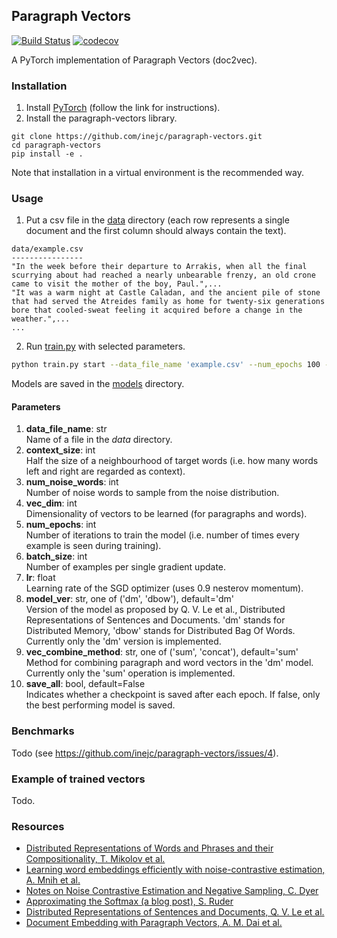 ## Paragraph Vectors
[![Build Status](https://travis-ci.org/inejc/paragraph-vectors.svg?branch=master)](https://travis-ci.org/inejc/paragraph-vectors)
[![codecov](https://codecov.io/gh/inejc/paragraph-vectors/branch/master/graph/badge.svg)](https://codecov.io/gh/inejc/paragraph-vectors)

A PyTorch implementation of Paragraph Vectors (doc2vec).

### Installation
1. Install [PyTorch](http://pytorch.org) (follow the link for instructions).
2. Install the paragraph-vectors library.
```
git clone https://github.com/inejc/paragraph-vectors.git
cd paragraph-vectors
pip install -e .
```
Note that installation in a virtual environment is the recommended way.

### Usage
1. Put a csv file in the [data](data) directory (each row represents a single document and the first column should always contain the text).
```text
data/example.csv
----------------
"In the week before their departure to Arrakis, when all the final scurrying about had reached a nearly unbearable frenzy, an old crone came to visit the mother of the boy, Paul.",...
"It was a warm night at Castle Caladan, and the ancient pile of stone that had served the Atreides family as home for twenty-six generations bore that cooled-sweat feeling it acquired before a change in the weather.",...
...
```
2. Run [train.py](paragraphvec/train.py) with selected parameters.
```bash
python train.py start --data_file_name 'example.csv' --num_epochs 100 --batch_size 32 --context_size 4 --num_noise_words 5 --vec_dim 150 --lr 1e-4
```
Models are saved in the [models](models) directory.

#### Parameters
1. **data_file_name**: str\
Name of a file in the *data* directory.
2. **context_size**: int\
Half the size of a neighbourhood of target words (i.e. how many words left and right are regarded as context).
3. **num_noise_words**: int\
Number of noise words to sample from the noise distribution.
4. **vec_dim**: int\
Dimensionality of vectors to be learned (for paragraphs and words).
5. **num_epochs**: int\
Number of iterations to train the model (i.e. number of times every example is seen during training).
6. **batch_size**: int\
Number of examples per single gradient update.
7. **lr**: float\
Learning rate of the SGD optimizer (uses 0.9 nesterov momentum).
8. **model_ver**: str, one of ('dm', 'dbow'), default='dm'\
Version of the model as proposed by Q. V. Le et al., Distributed Representations of Sentences and Documents. 'dm' stands for Distributed Memory, 'dbow' stands for Distributed Bag Of Words. Currently only the 'dm' version is implemented.
9. **vec_combine_method**: str, one of ('sum', 'concat'), default='sum'\
Method for combining paragraph and word vectors in the 'dm' model. Currently only the 'sum' operation is implemented.
10. **save_all**: bool, default=False\
Indicates whether a checkpoint is saved after each epoch. If false, only the best performing model is saved.

### Benchmarks
Todo (see https://github.com/inejc/paragraph-vectors/issues/4).

### Example of trained vectors
Todo.

### Resources
* [Distributed Representations of Words and Phrases and their Compositionality, T. Mikolov et al.](https://arxiv.org/abs/1310.4546)
* [Learning word embeddings efficiently with noise-contrastive estimation, A. Mnih et al.](http://papers.nips.cc/paper/5165-learning-word-embeddings-efficiently-with)
* [Notes on Noise Contrastive Estimation and Negative Sampling, C. Dyer](https://arxiv.org/abs/1410.8251)
* [Approximating the Softmax (a blog post), S. Ruder](http://ruder.io/word-embeddings-softmax/index.html)
* [Distributed Representations of Sentences and Documents, Q. V. Le et al.](https://arxiv.org/abs/1405.4053)
* [Document Embedding with Paragraph Vectors, A. M. Dai et al.](https://arxiv.org/abs/1507.07998)
